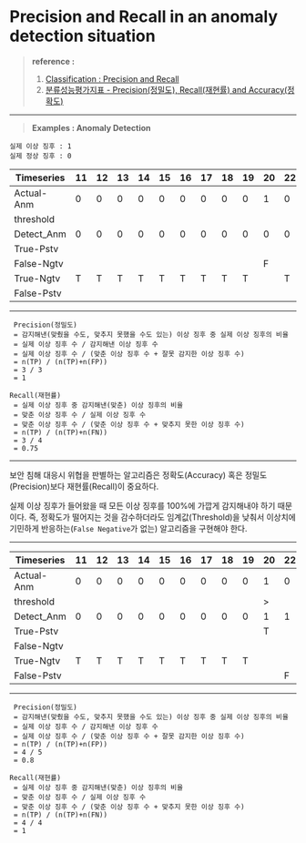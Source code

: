 # Precision and Recall in an anomaly detection situation
> **reference :**
> 1. [Classification : Precision and Recall](https://developers.google.com/machine-learning/crash-course/classification/precision-and-recall?hl=ko)
> 2. [분류성능평가지표 - Precision(정밀도), Recall(재현률) and Accuracy(정확도)](https://sumniya.tistory.com/26)
---

> **Examples : Anomaly Detection**
```
실제 이상 징후 : 1
실제 정상 징후 : 0
```

Timeseries|11|12|13|14|15|16|17|18|19|20|22|23|24|25|
|---------|--|--|--|--|--|--|--|--|--|--|--|--|--|--|
|Actual-Anm|0| 0| 0| 0| 0| 0| 0| 0| 0| 1| 0| 1| 1| 1|
|threshold | |  |  |  |  |  |  |  |  |  |  |> |  |  |
|Detect_Anm|0| 0| 0| 0| 0| 0| 0| 0| 0| 0| 0| 1| 1| 1|
|True-Pstv | |  |  |  |  |  |  |  |  |  |  | T| T| T|
|False-Ngtv| |  |  |  |  |  |  |  |  | F|  |  |  |  |
|True-Ngtv |T| T| T| T| T| T| T| T| T|  | T|  |  |  |
|False-Pstv| |  |  |  |  |  |  |  |  |  |  |  |  |  |

---
```
 Precision(정밀도)
 = 감지해낸(맞췄을 수도, 맞추지 못했을 수도 있는) 이상 징후 중 실제 이상 징후의 비율
 = 실제 이상 징후 수 / 감지해낸 이상 징후 수
 = 실제 이상 징후 수 / (맞춘 이상 징후 수 + 잘못 감지한 이상 징후 수)
 = n(TP) / (n(TP)+n(FP))
 = 3 / 3
 = 1

Recall(재현률)
 = 실제 이상 징후 중 감지해낸(맞춘) 이상 징후의 비율
 = 맞춘 이상 징후 수 / 실제 이상 징후 수 
 = 맞춘 이상 징후 수 / (맞춘 이상 징후 수 + 맞추지 못한 이상 징후 수)
 = n(TP) / (n(TP)+n(FN))
 = 3 / 4
 = 0.75
```
---
보안 침해 대응시 위협을 판별하는 알고리즘은 정확도(Accuracy) 혹은 정밀도(Precision)보다 재현률(Recall)이 중요하다.

실제 이상 징후가 들어왔을 때 모든 이상 징후를 100%에 가깝게 감지해내야 하기 때문이다.
즉, 정확도가 떨어지는 것을 감수하더라도 임계값(Threshold)을 낮춰서 이상치에 기민하게 반응하는(`False Negative`가 없는) 알고리즘을 구현해야 한다.

---

Timeseries|11|12|13|14|15|16|17|18|19|20|22|23|24|25|
|---------|--|--|--|--|--|--|--|--|--|--|--|--|--|--|
|Actual-Anm|0| 0| 0| 0| 0| 0| 0| 0| 0| 1| 0| 1| 1| 1|
|threshold | |  |  |  |  |  |  |  |  | >|  |  |  |  |
|Detect_Anm|0| 0| 0| 0| 0| 0| 0| 0| 0| 1| 1| 1| 1| 1|
|True-Pstv | |  |  |  |  |  |  |  |  | T|  | T| T| T|
|False-Ngtv| |  |  |  |  |  |  |  |  |  |  |  |  |  |
|True-Ngtv |T| T| T| T| T| T| T| T| T|  |  |  |  |  |
|False-Pstv| |  |  |  |  |  |  |  |  |  | F|  |  |  |

---
```
 Precision(정밀도)
 = 감지해낸(맞췄을 수도, 맞추지 못했을 수도 있는) 이상 징후 중 실제 이상 징후의 비율
 = 실제 이상 징후 수 / 감지해낸 이상 징후 수
 = 실제 이상 징후 수 / (맞춘 이상 징후 수 + 잘못 감지한 이상 징후 수)
 = n(TP) / (n(TP)+n(FP))
 = 4 / 5
 = 0.8

Recall(재현률)
 = 실제 이상 징후 중 감지해낸(맞춘) 이상 징후의 비율
 = 맞춘 이상 징후 수 / 실제 이상 징후 수 
 = 맞춘 이상 징후 수 / (맞춘 이상 징후 수 + 맞추지 못한 이상 징후 수)
 = n(TP) / (n(TP)+n(FN))
 = 4 / 4
 = 1
```


